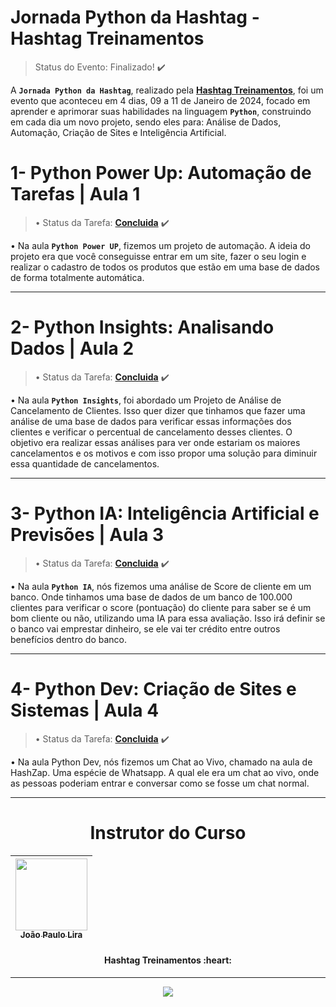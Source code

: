 # Jornada Python da Hashtag - Hashtag Treinamentos
> Status do Evento: Finalizado! :heavy_check_mark:
<!-- Status do Projeto: Concluido :heavy_check_mark:-->
A **`Jornada Python da Hashtag`**, realizado pela **[Hashtag Treinamentos](https://www.cursoemvideo.com/)**, foi um evento que aconteceu em 4 dias, 09 a 11 de Janeiro de 2024, focado em aprender e aprimorar suas habilidades na linguagem **`Python`**, construindo em cada dia um novo projeto, sendo eles para: Análise de Dados, Automação, Criação de Sites e Inteligência Artificial.

#

# 1- Python Power Up: Automação de Tarefas | Aula 1
> • Status da Tarefa: **[Concluida](https://github.com/IsacBM/Jornada-Python-Hashtag/blob/main/PowerUp-Python/index.py)** :heavy_check_mark:

• Na aula **`Python Power UP`**, fizemos um projeto de automação. A ideia do projeto era que você conseguisse entrar em um site, fazer o seu login e realizar o cadastro de todos os produtos que estão em uma base de dados de forma totalmente automática.

---

# 2- Python Insights: Analisando Dados | Aula 2

> • Status da Tarefa: **[Concluida](https://github.com/IsacBM/Jornada-Python-Hashtag/blob/main/Python-Insights/inicial.ipynb)** :heavy_check_mark:

• Na aula **`Python Insights`**, foi abordado um Projeto de Análise de Cancelamento de Clientes. Isso quer dizer que tinhamos que fazer
uma análise de uma base de dados para verificar essas informações dos clientes e verificar o percentual de cancelamento
desses clientes. O objetivo era realizar essas análises para ver onde estariam os maiores cancelamentos e os motivos e com isso propor uma solução para diminuir essa quantidade de cancelamentos.

---

# 3- Python IA: Inteligência Artificial e Previsões | Aula 3

> • Status da Tarefa: **[Concluida](https://github.com/IsacBM/Jornada-Python-Hashtag/blob/main/Python-IA/inicial.ipynb)** :heavy_check_mark:

• Na aula **`Python IA`**, nós fizemos uma análise de Score de cliente em um banco. Onde tinhamos uma base de dados de um banco de 100.000 clientes para verificar o score (pontuação) do cliente para saber se é um bom cliente ou não, utilizando uma IA para essa avaliação. Isso irá definir se o banco vai emprestar dinheiro, se ele vai ter crédito entre outros benefícios dentro do banco.

---

# 4- Python Dev: Criação de Sites e Sistemas | Aula 4

> • Status da Tarefa: **[Concluida](https://github.com/IsacBM/Jornada-Python-Hashtag/blob/main/Python-Dev/main.py)** :heavy_check_mark:

• Na aula Python Dev, nós fizemos um Chat ao Vivo, chamado na aula de HashZap. Uma espécie de Whatsapp. A qual ele era um chat ao
vivo, onde as pessoas poderiam entrar e conversar como se fosse um chat normal.

---

<div align="center">
  <h1>Instrutor do Curso</h1>
    
</div>
<div align="center">
 
|  [<img src="https://media.licdn.com/dms/image/D4D03AQEVmP0CvngI8w/profile-displayphoto-shrink_800_800/0/1679430223633?e=1710374400&v=beta&t=NWIp5g7kvb_fgto__U4gPGtDqcLaM7bU-fHrb5-3SsM" width=115><br><sub>João Paulo Lira</sub>](https://www.linkedin.com/in/jo%C3%A3o-paulo-rodrigues-de-lira-50664758/) | 
| :---: | 


</div>
<h4 align="center">
<strong>Hashtag Treinamentos </strong>:heart: <br>
</h4>

---
<div align="center">
  <img src="https://www.python.org/static/community_logos/python-logo-inkscape.svg">
    
</div>
